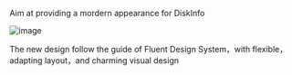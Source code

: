 Aim at providing a mordern appearance for DiskInfo

![image](https://user-images.githubusercontent.com/6630660/203768611-6525cbee-841f-425c-a8dd-264649ed12e5.png)

The new design follow the guide of Fluent Design System，with flexible，adapting layout，and charming visual design
